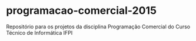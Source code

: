 # programacao-comercial-2015
Repositório para os projetos da disciplina Programação Comercial do Curso Técnico de Informática IFPI
